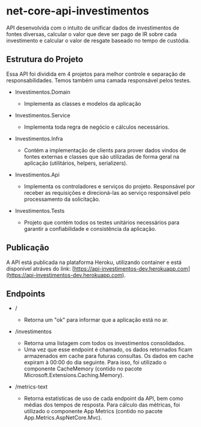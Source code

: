 # net-core-api-investimentos

API desenvolvida com o intuito de unificar dados de investimentos de fontes diversas, calcular o valor que deve ser pago de IR sobre cada investimento e calcular o valor de resgate baseado no tempo de custódia. 

## Estrutura do Projeto

Essa API foi dividida em 4 projetos para melhor controle e separação de responsabilidades. Temos também uma camada responsável pelos testes.

* Investimentos.Domain

    * Implementa as classes e modelos da aplicação


* Investimentos.Service

    * Implementa toda regra de negócio e cálculos necessários.


* Investimentos.Infra

    * Contém a implementação de clients para prover dados vindos de fontes externas e classes que são utilizadas de forma geral na aplicação (utilitários, helpers, serializers).

* Investimentos.Api

    * Implementa os controladores e serviços do projeto. Responsável por receber as requisições e direcioná-las ao serviço responsável pelo processamento da solicitação.

* Investimentos.Tests

    * Projeto que contém todos os testes unitários necessários para garantir a confiabilidade e consistência da aplicação.


## Publicação
 
A API está publicada na plataforma Heroku, utilizando container e está disponível atráves do link: [https://api-investimentos-dev.herokuapp.com](https://api-investimentos-dev.herokuapp.com).


## Endpoints

* /

    * Retorna um "ok" para informar que a aplicação está no ar.


* /investimentos

    * Retorna uma listagem com todos os investimentos consolidados.
    * Uma vez que esse endpoint é chamado, os dados retornados ficam armazenados em cache para futuras consultas. Os dados em cache expiram à 00:00 do dia seguinte. Para isso, foi utilizado o componente CacheMemory (contido no pacote Microsoft.Extensions.Caching.Memory).


* /metrics-text

    * Retorna estatísticas de uso de cada endpoint da API, bem como médias dos tempos de resposta. Para cálculo das métricas, foi utilizado o componente App Metrics (contido no pacote App.Metrics.AspNetCore.Mvc).
